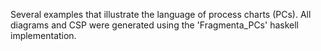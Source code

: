 Several examples that illustrate the language of process charts (PCs). All diagrams and CSP were generated using the 'Fragmenta_PCs' haskell implementation.

